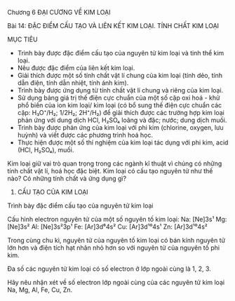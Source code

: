 Chương 6
ĐẠI CƯƠNG VỀ KIM LOẠI

Bài 14: ĐẶC ĐIỂM CẤU TẠO VÀ LIÊN KẾT KIM LOẠI. TÍNH CHẤT KIM LOẠI

MỤC TIÊU
- Trình bày được đặc điểm cấu tạo của nguyên tử kim loại và tinh thể kim loại.
- Nêu được đặc điểm của liên kết kim loại.
- Giải thích được một số tính chất vật lí chung của kim loại (tính dẻo, tính dẫn điện, tính dẫn nhiệt, tính ánh kim).
- Trình bày được ứng dụng từ tính chất vật lí chung và riêng của kim loại.
- Sử dụng bảng giá trị thế điện cực chuẩn của một số cặp oxi hoá - khử phổ biến của ion kim loại/ kim loại (có bổ sung thế điện cực chuẩn các cặp: H₃O⁺/H₂; 1/2H₂; 2H⁺/H₂) để giải thích được các trường hợp kim loại phản ứng với dung dịch HCl, H₂SO₄ loãng và đặc; nước; dung dịch muối.
- Trình bày được phản ứng của kim loại với phi kim (chlorine, oxygen, lưu huỳnh) và viết được các phương trình hoá học.
- Thực hiện được một số thí nghiệm của kim loại tác dụng với phi kim, acid (HCl, H₂SO₄), muối.

Kim loại giữ vai trò quan trọng trong các ngành kĩ thuật vì chúng có những tính chất vật lí, hoá học đặc biệt. Kim loại có cấu tạo nguyên tử như thế nào? Có những tính chất và ứng dụng gì?

1. CẤU TẠO CỦA KIM LOẠI

Trình bày đặc điểm cấu tạo của nguyên tử kim loại

Cấu hình electron nguyên tử của một số nguyên tố kim loại:
Na: [Ne]3s¹        Mg: [Ne]3s²        Al: [Ne]3s²3p¹
Fe: [Ar]3d⁶4s²    Cu: [Ar]3d¹⁰4s¹    Zn: [Ar]3d¹⁰4s²

Trong cùng chu kì, nguyên tử của nguyên tố kim loại có bán kính nguyên tử lớn hơn và điện tích hạt nhân nhỏ hơn so với nguyên tử của nguyên tố phi kim.

Đa số các nguyên tử kim loại có số electron ở lớp ngoài cùng là 1, 2, 3.

Hãy nêu nhận xét về số electron lớp ngoài cùng của các nguyên tử kim loại Na, Mg, Al, Fe, Cu, Zn.